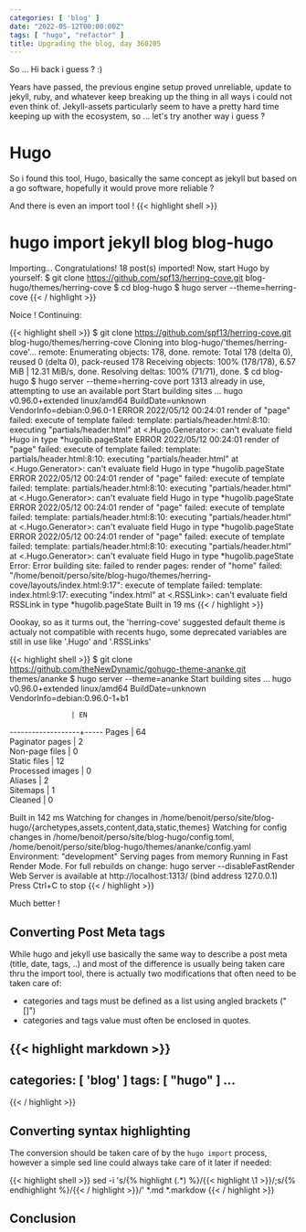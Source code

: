 ```yaml
---
categories: [ 'blog' ]
date: "2022-05-12T00:00:00Z"
tags: [ "hugo", "refactor" ]
title: Upgrading the blog, day 360205
---
```


So ...
Hi back i guess ? :)

Years have passed, the previous engine setup proved unreliable, update to jekyll, ruby, and whatever keep breaking up the thing in all ways i could not even think of.
Jekyll-assets particularly seem to have a pretty hard time keeping up with the ecosystem, so ... let's try another way i guess ?

# Hugo #

So i found this tool, Hugo, basically the same concept as jekyll but based on a go software, hopefully it would prove more reliable ?

And there is even an import tool !
{{< highlight shell >}}
# hugo import jekyll blog blog-hugo
Importing...
Congratulations! 18 post(s) imported!
Now, start Hugo by yourself:
$ git clone https://github.com/spf13/herring-cove.git blog-hugo/themes/herring-cove
$ cd blog-hugo
$ hugo server --theme=herring-cove
{{< / highlight >}}

Noice !
Continuing:

{{< highlight shell >}}
$ git clone https://github.com/spf13/herring-cove.git blog-hugo/themes/herring-cove
Cloning into blog-hugo/'themes/herring-cove'...
remote: Enumerating objects: 178, done.
remote: Total 178 (delta 0), reused 0 (delta 0), pack-reused 178
Receiving objects: 100% (178/178), 6.57 MiB | 12.31 MiB/s, done.
Resolving deltas: 100% (71/71), done.
$ cd blog-hugo 
$ hugo server --theme=herring-cove
port 1313 already in use, attempting to use an available port
Start building sites … 
hugo v0.96.0+extended linux/amd64 BuildDate=unknown VendorInfo=debian:0.96.0-1
ERROR 2022/05/12 00:24:01 render of "page" failed: execute of template failed: template: partials/header.html:8:10: executing "partials/header.html" at <.Hugo.Generator>: can't evaluate field Hugo in type *hugolib.pageState
ERROR 2022/05/12 00:24:01 render of "page" failed: execute of template failed: template: partials/header.html:8:10: executing "partials/header.html" at <.Hugo.Generator>: can't evaluate field Hugo in type *hugolib.pageState
ERROR 2022/05/12 00:24:01 render of "page" failed: execute of template failed: template: partials/header.html:8:10: executing "partials/header.html" at <.Hugo.Generator>: can't evaluate field Hugo in type *hugolib.pageState
ERROR 2022/05/12 00:24:01 render of "page" failed: execute of template failed: template: partials/header.html:8:10: executing "partials/header.html" at <.Hugo.Generator>: can't evaluate field Hugo in type *hugolib.pageState
ERROR 2022/05/12 00:24:01 render of "page" failed: execute of template failed: template: partials/header.html:8:10: executing "partials/header.html" at <.Hugo.Generator>: can't evaluate field Hugo in type *hugolib.pageState
Error: Error building site: failed to render pages: render of "home" failed: "/home/benoit/perso/site/blog-hugo/themes/herring-cove/layouts/index.html:9:17": execute of template failed: template: index.html:9:17: executing "index.html" at <.RSSLink>: can't evaluate field RSSLink in type *hugolib.pageState
Built in 19 ms
{{< / highlight >}}

Oookay, so as it turms out, the 'herring-cove' suggested default theme is actualy not compatible with recents hugo, some deprecated variables are still in use like '.Hugo' and '.RSSLinks'

{{< highlight shell >}}
$ git clone https://github.com/theNewDynamic/gohugo-theme-ananke.git themes/ananke
$ hugo server --theme=ananke
Start building sites … 
hugo v0.96.0+extended linux/amd64 BuildDate=unknown VendorInfo=debian:0.96.0-1+b1

                   | EN  
-------------------+-----
  Pages            | 64  
  Paginator pages  |  2  
  Non-page files   |  0  
  Static files     | 12  
  Processed images |  0  
  Aliases          |  2  
  Sitemaps         |  1  
  Cleaned          |  0  

Built in 142 ms
Watching for changes in /home/benoit/perso/site/blog-hugo/{archetypes,assets,content,data,static,themes}
Watching for config changes in /home/benoit/perso/site/blog-hugo/config.toml, /home/benoit/perso/site/blog-hugo/themes/ananke/config.yaml
Environment: "development"
Serving pages from memory
Running in Fast Render Mode. For full rebuilds on change: hugo server --disableFastRender
Web Server is available at http://localhost:1313/ (bind address 127.0.0.1)
Press Ctrl+C to stop
{{< / highlight >}}

Much better !

## Converting Post Meta tags

While hugo and jekyll use basically the same way to describe a post meta (title, date, tags, ..) and most of the difference is usually being taken care thru the import tool, there is actually two modifications that often need to be taken care of:
 * categories and tags must be defined as a list using angled brackets ("[]")
 * categories and tags value must often be enclosed in quotes.
 
{{< highlight markdown >}}
---
categories: [ 'blog' ]
tags: [ "hugo" ] 
...
---
{{< / highlight >}}

## Converting syntax highlighting

The conversion should be taken care of by the ```hugo import``` process, however a simple sed line could always take care of it later if needed:

{{< highlight shell >}}
sed -i 's/{% highlight \(.*\) %}/\{\{< highlight \1 >}}/;s/{% endhighlight %}/\{\{< \/ highlight >}}/' *.md *.markdow
{{< / highlight >}}


## Conclusion

